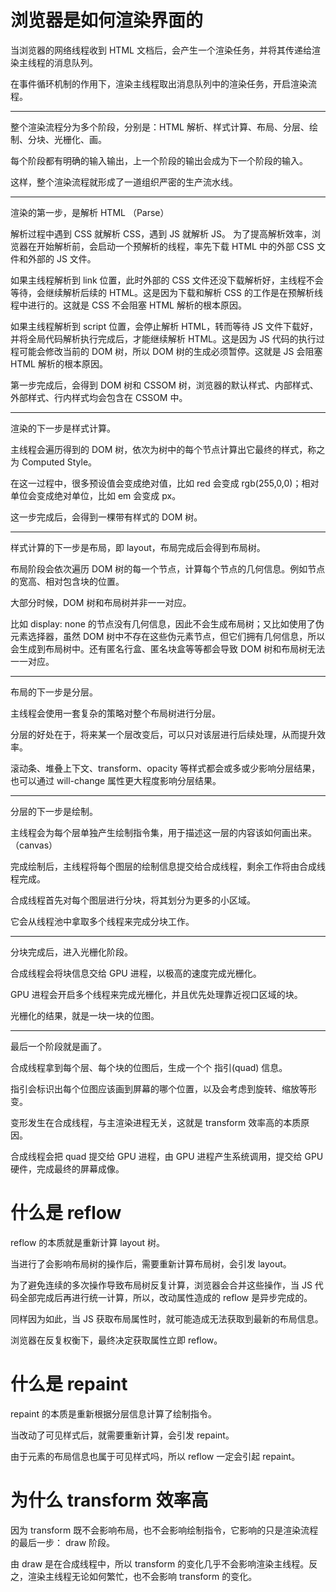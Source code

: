 # 浏览器是如何渲染界面的

当浏览器的网络线程收到 HTML 文档后，会产生一个渲染任务，并将其传递给渲染主线程的消息队列。

在事件循环机制的作用下，渲染主线程取出消息队列中的渲染任务，开启渲染流程。

-----------------------------------------------

整个渲染流程分为多个阶段，分别是：HTML 解析、样式计算、布局、分层、绘制、分块、光栅化、画。

每个阶段都有明确的输入输出，上一个阶段的输出会成为下一个阶段的输入。

这样，整个渲染流程就形成了一道组织严密的生产流水线。

-----------------------------------------------

渲染的第一步，是解析 HTML （Parse）

解析过程中遇到 CSS 就解析 CSS，遇到 JS 就解析 JS。 为了提高解析效率，浏览器在开始解析前，会启动一个预解析的线程，率先下载 HTML 中的外部 CSS 文件和外部的 JS 文件。

如果主线程解析到 link 位置，此时外部的 CSS 文件还没下载解析好，主线程不会等待，会继续解析后续的 HTML。这是因为下载和解析 CSS 的工作是在预解析线程中进行的。这就是 CSS 不会阻塞 HTML 解析的根本原因。

如果主线程解析到 script 位置，会停止解析 HTML，转而等待 JS 文件下载好，并将全局代码解析执行完成后，才能继续解析 HTML。这是因为 JS 代码的执行过程可能会修改当前的 DOM 树，所以 DOM 树的生成必须暂停。这就是 JS 会阻塞 HTML 解析的根本原因。

第一步完成后，会得到 DOM 树和 CSSOM 树，浏览器的默认样式、内部样式、外部样式、行内样式均会包含在 CSSOM 中。

-----------------------------------------------

渲染的下一步是样式计算。

主线程会遍历得到的 DOM 树，依次为树中的每个节点计算出它最终的样式，称之为 Computed Style。

在这一过程中，很多预设值会变成绝对值，比如 red 会变成 rgb(255,0,0)；相对单位会变成绝对单位，比如 em 会变成 px。

这一步完成后，会得到一棵带有样式的 DOM 树。

-----------------------------------------------

样式计算的下一步是布局，即 layout，布局完成后会得到布局树。

布局阶段会依次遍历 DOM 树的每一个节点，计算每个节点的几何信息。例如节点的宽高、相对包含块的位置。

大部分时候，DOM 树和布局树并非一一对应。

比如 display: none 的节点没有几何信息，因此不会生成布局树；又比如使用了伪元素选择器，虽然 DOM 树中不存在这些伪元素节点，但它们拥有几何信息，所以会生成到布局树中。还有匿名行盒、匿名块盒等等都会导致 DOM 树和布局树无法一一对应。

-----------------------------------------------

布局的下一步是分层。

主线程会使用一套复杂的策略对整个布局树进行分层。

分层的好处在于，将来某一个层改变后，可以只对该层进行后续处理，从而提升效率。

滚动条、堆叠上下文、transform、opacity 等样式都会或多或少影响分层结果，也可以通过 will-change 属性更大程度影响分层结果。

-----------------------------------------------

分层的下一步是绘制。

主线程会为每个层单独产生绘制指令集，用于描述这一层的内容该如何画出来。（canvas）

完成绘制后，主线程将每个图层的绘制信息提交给合成线程，剩余工作将由合成线程完成。

合成线程首先对每个图层进行分块，将其划分为更多的小区域。

它会从线程池中拿取多个线程来完成分块工作。

-----------------------------------------------

分块完成后，进入光栅化阶段。

合成线程会将块信息交给 GPU 进程，以极高的速度完成光栅化。

GPU 进程会开启多个线程来完成光栅化，并且优先处理靠近视口区域的块。

光栅化的结果，就是一块一块的位图。

-----------------------------------------------

最后一个阶段就是画了。

合成线程拿到每个层、每个块的位图后，生成一个个 指引(quad) 信息。

指引会标识出每个位图应该画到屏幕的哪个位置，以及会考虑到旋转、缩放等形变。

变形发生在合成线程，与主渲染进程无关，这就是 transform 效率高的本质原因。

合成线程会把 quad 提交给 GPU 进程，由 GPU 进程产生系统调用，提交给 GPU 硬件，完成最终的屏幕成像。

# 什么是 reflow

reflow 的本质就是重新计算 layout 树。

当进行了会影响布局树的操作后，需要重新计算布局树，会引发 layout。

为了避免连续的多次操作导致布局树反复计算，浏览器会合并这些操作，当 JS 代码全部完成后再进行统一计算，所以，改动属性造成的 reflow 是异步完成的。

同样因为如此，当 JS 获取布局属性时，就可能造成无法获取到最新的布局信息。

浏览器在反复权衡下，最终决定获取属性立即 reflow。

# 什么是 repaint

repaint 的本质是重新根据分层信息计算了绘制指令。

当改动了可见样式后，就需要重新计算，会引发 repaint。

由于元素的布局信息也属于可见样式吗，所以 reflow 一定会引起 repaint。

# 为什么 transform 效率高

因为 transform 既不会影响布局，也不会影响绘制指令，它影响的只是渲染流程的最后一步： draw 阶段。

由 draw 是在合成线程中，所以 transform 的变化几乎不会影响渲染主线程。反之，渲染主线程无论如何繁忙，也不会影响 transform 的变化。
